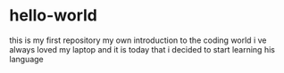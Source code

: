 # hello-world
this is my first repository my own introduction to the coding world
i ve always loved my laptop and it is today that i decided to start learning his language 
